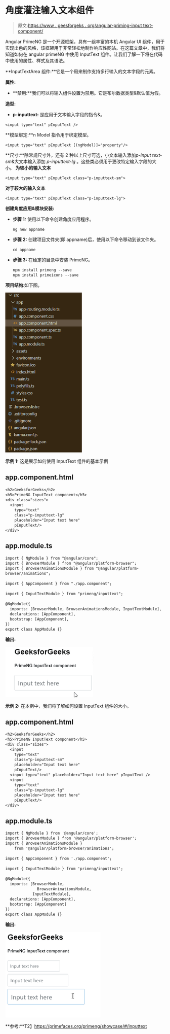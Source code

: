 # 角度灌注输入文本组件

> 原文:[https://www . geesforgeks . org/angular-priming-input text-component/](https://www.geeksforgeeks.org/angular-primeng-inputtext-component/)

Angular PrimeNG 是一个开源框架，具有一组丰富的本机 Angular UI 组件，用于实现出色的风格，该框架用于非常轻松地制作响应性网站。在这篇文章中，我们将知道如何在 angular primeNG 中使用 InputText 组件。让我们了解一下将在代码中使用的属性、样式及其语法。

**InputTextArea 组件:**它是一个用来制作支持多行输入的文本字段的元素。

**属性:**

*   **禁用:**我们可以将输入组件设置为禁用。它是布尔数据类型&默认值为假。

**造型:**

*   **p-inputtext:** 是应用于文本输入字段的指令&。

```
<input type="text" pInputText />
```

**模型绑定:**n Model 指令用于绑定模型。

```
<input type="text" pInputText [(ngModel)]="property"/>
```

**尺寸:**除常规尺寸外，还有 2 种以上尺寸可选，小文本输入添加*p-input text-sm*&大文本输入添加 *p-inputtext-lg* 。这些类必须用于更改特定输入字段的大小。
**为较小的输入文本**

```
<input type="text" pInputText class="p-inputtext-sm">
```

**对于较大的输入文本**

```
<input type="text" pInputText class="p-inputtext-lg"> 
```

**创建角度应用&模块安装:**

*   **步骤 1:** 使用以下命令创建角度应用程序。

    ```
    ng new appname
    ```

*   **步骤 2:** 创建项目文件夹(即 appname)后，使用以下命令移动到该文件夹。

    ```
    cd appname
    ```

*   **步骤 3:** 在给定的目录中安装 PrimeNG。

    ```
    npm install primeng --save
    npm install primeicons --save
    ```

**项目结构**:如下图。

![](img/6e2ac1499ceea2e58d3439c1f9f0d39a.png)

**示例 1:** 这是展示如何使用 InputText 组件的基本示例

## app.component.html

```
<h2>GeeksforGeeks</h2>
<h5>PrimeNG InputText component</h5>
<div class="sizes">
  <input
    type="text"
    class="p-inputtext-lg"
    placeholder="Input text here"
    pInputText/>
</div>
```

## app.module.ts

```
import { NgModule } from "@angular/core";
import { BrowserModule } from "@angular/platform-browser";
import { BrowserAnimationsModule } from "@angular/platform-browser/animations";

import { AppComponent } from "./app.component";

import { InputTextModule } from "primeng/inputtext";

@NgModule({
  imports: [BrowserModule, BrowserAnimationsModule, InputTextModule],
  declarations: [AppComponent],
  bootstrap: [AppComponent],
})
export class AppModule {}
```

**输出:**

![](img/c9212792c85a759a5a8b5064cbf64a6a.png)

**示例 2:** 在本例中，我们将了解如何设置 InputText 组件的大小。

## app.component.html

```
<h2>GeeksforGeeks</h2>
<h5>PrimeNG InputText component</h5>
<div class="sizes">
  <input
    type="text"
    class="p-inputtext-sm"
    placeholder="Input text here"
    pInputText/>
  <input type="text" placeholder="Input text here" pInputText />
  <input
    type="text"
    class="p-inputtext-lg"
    placeholder="Input text here"
    pInputText/>
</div>
```

## app.module.ts

```
import { NgModule } from '@angular/core';
import { BrowserModule } from '@angular/platform-browser';
import { BrowserAnimationsModule } 
    from '@angular/platform-browser/animations';

import { AppComponent } from './app.component';

import { InputTextModule } from 'primeng/inputtext';

@NgModule({
  imports: [BrowserModule, 
              BrowserAnimationsModule, 
            InputTextModule],
  declarations: [AppComponent],
  bootstrap: [AppComponent]
})
export class AppModule {}
```

**输出:**

![](img/1bbd126a03e67324968084e65b780f34.png)

**参考:**T2】https://primefaces.org/primeng/showcase/#/inputtext